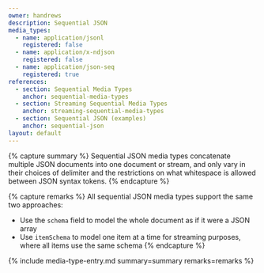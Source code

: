 ```yaml
---
owner: handrews
description: Sequential JSON
media_types:
  - name: application/jsonl
    registered: false
  - name: application/x-ndjson
    registered: false
  - name: application/json-seq
    registered: true
references:
  - section: Sequential Media Types
    anchor: sequential-media-types
  - section: Streaming Sequential Media Types
    anchor: streaming-sequential-media-types
  - section: Sequential JSON (examples)
    anchor: sequential-json
layout: default
---
```


{% capture summary %}
Sequential JSON media types concatenate multiple JSON documents into one document or stream, and only vary in their choices of delimiter and the restrictions on what whitespace is allowed between JSON syntax tokens.
{% endcapture %}

{% capture remarks %}
All sequential JSON media types support the same two approaches:
* Use the `schema` field to model the whole document as if it were a JSON array
* Use `itemSchema` to model one item at a time for streaming purposes, where all items use the same schema
{% endcapture %}

{% include media-type-entry.md summary=summary remarks=remarks %}
